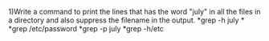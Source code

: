 1)Write a command to print the lines that has the word "july" in all the files in a directory and also suppress the filename in the output.
*grep -h july *
*grep /etc/password
*grep -p july
*grep -h/etc
